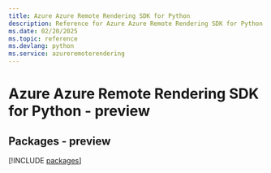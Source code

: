 ```yaml
---
title: Azure Azure Remote Rendering SDK for Python
description: Reference for Azure Azure Remote Rendering SDK for Python
ms.date: 02/20/2025
ms.topic: reference
ms.devlang: python
ms.service: azureremoterendering
---
```

# Azure Azure Remote Rendering SDK for Python - preview
## Packages - preview
[!INCLUDE [packages](azure-remote-rendering-index.md)]